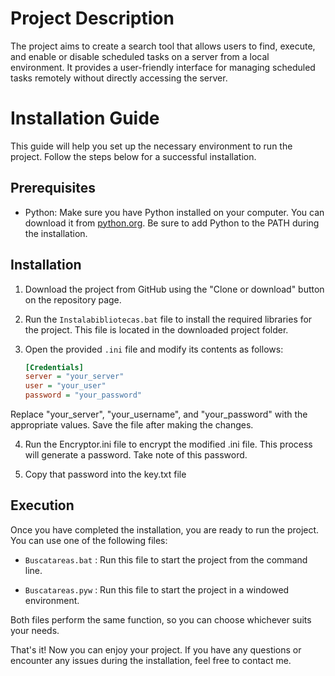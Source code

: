 # Project Description

The project aims to create a search tool that allows users to find, execute, and enable or disable scheduled tasks on a server from a local environment. It provides a user-friendly interface for managing scheduled tasks remotely without directly accessing the server.


# Installation Guide

This guide will help you set up the necessary environment to run the project. Follow the steps below for a successful installation.

## Prerequisites

- Python: Make sure you have Python installed on your computer. You can download it from [python.org](https://www.python.org). Be sure to add Python to the PATH during the installation.

## Installation

1. Download the project from GitHub using the "Clone or download" button on the repository page.

2. Run the `Instalabibliotecas.bat` file to install the required libraries for the project. This file is located in the downloaded project folder.

3. Open the provided `.ini` file and modify its contents as follows:

   ```ini
   [Credentials]
   server = "your_server"
   user = "your_user"
   password = "your_password"
   
   
  Replace "your_server", "your_username", and "your_password" with the appropriate values. Save the file after making the changes.
  

4. Run the Encryptor.ini file to encrypt the modified .ini file. This process will generate a password. Take note of this password.

5. Copy that password into the key.txt file 

## Execution

Once you have completed the installation, you are ready to run the project. You can use one of the following files:

- `Buscatareas.bat` : Run this file to start the project from the command line.

- `Buscatareas.pyw` : Run this file to start the project in a windowed environment.

Both files perform the same function, so you can choose whichever suits your needs.

That's it! Now you can enjoy your project. If you have any questions or encounter any issues during the installation, feel free to contact me.

